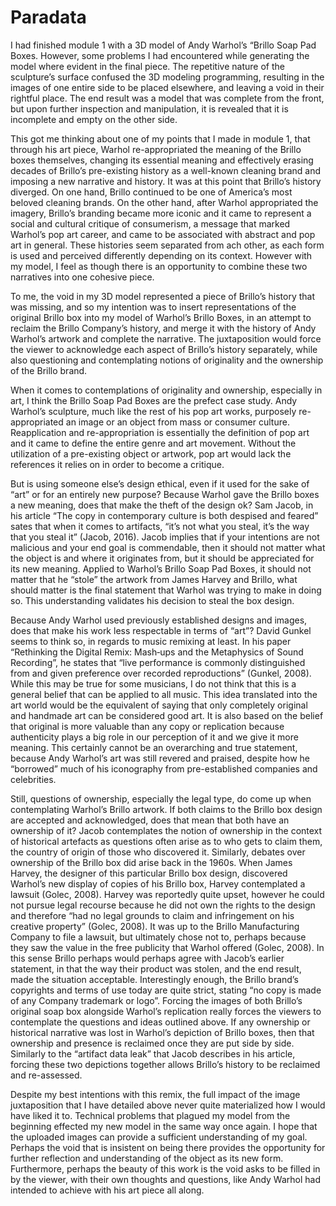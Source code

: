 # Paradata


I had finished module 1 with a 3D model of Andy Warhol’s “Brillo Soap Pad Boxes. However, some problems I had encountered while generating the model where evident in the final piece. The repetitive nature of the sculpture’s surface confused the 3D modeling programming, resulting in the images of one entire side to be placed elsewhere, and leaving a void in their rightful place. The end result was a model that was complete from the front, but upon further inspection and manipulation, it is revealed that it is incomplete and empty on the other side. 


This got me thinking about one of my points that I made in module 1, that through his art piece, Warhol re-appropriated the meaning of the Brillo boxes themselves, changing its essential meaning and effectively erasing decades of Brillo’s pre-existing history as a well-known cleaning brand and imposing a new narrative and history. It was at this point that Brillo’s history diverged. On one hand, Brillo continued to be one of America’s most beloved cleaning brands. On the other hand, after Warhol appropriated the imagery, Brillo’s branding became more iconic and it came to represent a social and cultural critique of consumerism, a message that marked Warhol’s pop art career, and came to be associated with abstract and pop art in general. These histories seem separated from ach other, as each form is used and perceived differently depending on its context. However with my model, I feel as though there is an opportunity to combine these two narratives into one cohesive piece. 


To me, the void in my 3D model represented a piece of Brillo’s history that was missing, and so my intention was to insert representations of the original Brillo box into my model of Warhol’s Brillo Boxes, in an attempt to reclaim the Brillo Company’s history, and merge it with the history of Andy Warhol’s artwork and complete the narrative.  The juxtaposition would force the viewer to acknowledge each aspect of Brillo’s history separately, while also questioning and contemplating notions of originality and the ownership of the Brillo brand. 


When it comes to contemplations of originality and ownership, especially in art, I think the Brillo Soap Pad Boxes are the prefect case study. Andy Warhol’s sculpture, much like the rest of his pop art works, purposely re-appropriated an image or an object from mass or consumer culture. Reapplication and re-appropriation is essentially the definition of pop art and it came to define the entire genre and art movement. Without the utilization of a pre-existing object or artwork, pop art would lack the references it relies on in order to become a critique. 


But is using someone else’s design ethical, even if it used for the sake of “art” or for an entirely new purpose? Because Warhol gave the Brillo boxes a new meaning, does that make the theft of the design ok? Sam Jacob, in his article “The copy in contemporary culture is both despised and feared” sates that when it comes to artifacts, “it’s not what you steal, it’s the way that you steal it” (Jacob, 2016). Jacob implies that if your intentions are not malicious and your end goal is commendable, then it should not matter what the object is and where it originates from, but it should be appreciated for its new meaning. Applied to Warhol’s Brillo Soap Pad Boxes, it should not matter that he “stole” the artwork from James Harvey and Brillo, what should matter is the final statement that Warhol was trying to make in doing so. This understanding validates his decision to steal the box design. 


Because Andy Warhol used previously established designs and images, does that make his work less respectable in terms of “art”? David Gunkel seems to think so, in regards to music remixing at least. In his paper “Rethinking the Digital Remix: Mash‐ups and the Metaphysics of Sound Recording”, he states that “live performance is commonly distinguished from and given preference over recorded reproductions” (Gunkel, 2008). While this may be true for some musicians, I do not think that this is a general belief that can be applied to all music. This idea translated into the art world would be the equivalent of saying that only completely original and handmade art can be considered good art. It is also based on the belief that original is more valuable than any copy or replication because authenticity plays a big role in our perception of it and we give it more meaning.  This certainly cannot be an overarching and true statement, because Andy Warhol’s art was still revered and praised, despite how he “borrowed” much of his iconography from pre-established companies and celebrities. 


Still, questions of ownership, especially the legal type, do come up when contemplating Warhol’s Brillo artwork. If both claims to the Brillo box design are accepted and acknowledged, does that mean that both have an ownership of it? Jacob contemplates the notion of ownership in the context of historical artefacts as questions often arise as to who gets to claim them, the country of origin of those who discovered it. Similarly, debates over ownership of the Brillo box did arise back in the 1960s. When James Harvey, the designer of this particular Brillo box design, discovered Warhol’s new display of copies of his Brillo box, Harvey contemplated a lawsuit (Golec, 2008). Harvey was reportedly quite upset, however he could not pursue legal recourse because he did not own the rights to the design and therefore “had no legal grounds to claim and infringement on his creative property” (Golec, 2008). It was up to the Brillo Manufacturing Company to file a lawsuit, but ultimately chose not to, perhaps because they saw the value in the free publicity that Warhol offered (Golec, 2008). In this sense Brillo perhaps would perhaps agree with Jacob’s earlier statement, in that the way their product was stolen, and the end result, made the situation acceptable. Interestingly enough, the Brillo brand’s copyrights and terms of use today are quite strict, stating “no copy is made of any Company trademark or logo”. 
Forcing the images of both Brillo’s original soap box alongside Warhol’s replication really forces the viewers to contemplate the questions and ideas outlined above. If any ownership or historical narrative was lost in Warhol’s depiction of Brillo boxes, then that ownership and presence is reclaimed once they are put side by side. Similarly to the “artifact data leak” that Jacob describes in his article, forcing these two depictions together allows Brillo’s history to be reclaimed and re-assessed. 


Despite my best intentions with this remix, the full impact of the image juxtaposition that I have detailed above never quite materialized how I would have liked it to. Technical problems that plagued my model from the beginning effected my new model in the same way once again. I hope that the uploaded images can provide a sufficient understanding of my goal. Perhaps the void that is insistent on being there provides the opportunity for further reflection and understanding of the object as its new form. Furthermore, perhaps the beauty of this work is the void asks to be filled in by the viewer, with their own thoughts and questions, like Andy Warhol had intended to achieve with his art piece all along. 
	

 
